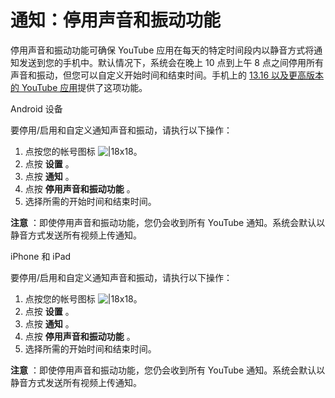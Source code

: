 # 通知：停用声音和振动功能

停用声音和振动功能可确保 YouTube 应用在每天的特定时间段内以静音方式将通知发送到您的手机中。默认情况下，系统会在晚上 10 点到上午 8 点之间停用所有声音和振动，但您可以自定义开始时间和结束时间。手机上的 [13.16 以及更高版本的 YouTube 应用](https://support.google.com/youtube/answer/7555949?hl=zh-CN&co=GENIE.Platform=Android)提供了这项功能。

Android 设备 

要停用/启用和自定义通知声音和振动，请执行以下操作：

1. 点按您的帐号图标 ![|18x18](https://lh3.googleusercontent.com/NB5qyD2bwPLSxRz3L4RkFWHtTntWnKPJ5-jUmi5tToCc3-230ToGVw1WbpGWolgh2eT4=w18-h18)。
2. 点按 **设置** 。
3. 点按 **通知** 。
4. 点按 **停用声音和振动功能** 。
5. 选择所需的开始时间和结束时间。

**注意** ：即使停用声音和振动功能，您仍会收到所有 YouTube 通知。系统会默认以静音方式发送所有视频上传通知。

iPhone 和 iPad

要停用/启用和自定义通知声音和振动，请执行以下操作：

1. 点按您的帐号图标 ![|18x18](https://lh3.googleusercontent.com/NB5qyD2bwPLSxRz3L4RkFWHtTntWnKPJ5-jUmi5tToCc3-230ToGVw1WbpGWolgh2eT4=w18-h18)。
2. 点按 **设置** 。
3. 点按 **通知** 。
4. 点按 **停用声音和振动功能** 。
5. 选择所需的开始时间和结束时间。

**注意** ：即使停用声音和振动功能，您仍会收到所有 YouTube 通知。系统会默认以静音方式发送所有视频上传通知。
